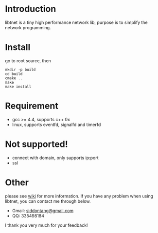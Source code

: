 # Introduction

libtnet is a tiny high performance network lib, purpose is to simplify the network programming.

# Install

go to root source, then

    mkdir -p build
    cd build
    cmake ..
    make
    make install

# Requirement

- gcc >= 4.4, supports c++ 0x
- linux, supports eventfd, signalfd and timerfd 

# Not supported!

- connect with domain, only supports ip:port
- ssl

# Other

please see [wiki](https://github.com/siddontang/libtnet/wiki) for more information. If you have any problem when using libtnet, you can contact me through below.

- Gmail: siddontang@gmail.com
- QQ: 335498184

I thank you very much for your feedback!
